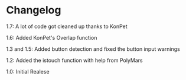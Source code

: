 # Changelog

1.7: A lot of code got cleaned up thanks to KonPet

1.6: Added KonPet's Overlap function

1.3 and 1.5: Added button detection and fixed the button input warnings

1.2: Added the istouch function with help from PolyMars

1.0: Initial Realese
